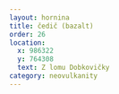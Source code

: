 ```yaml
---
layout: hornina
title: čedič (bazalt)
order: 26
location:
  x: 986322
  y: 764308
  text: Z lomu Dobkovičky
category: neovulkanity
---
```


